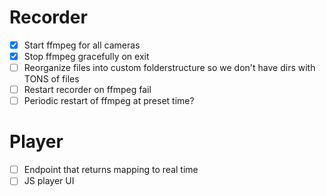 # Recorder
- [X] Start ffmpeg for all cameras
- [X] Stop ffmpeg gracefully on exit
- [ ] Reorganize files into custom folderstructure so we don't have dirs with TONS of files
- [ ] Restart recorder on ffmpeg fail
- [ ] Periodic restart of ffmpeg at preset time?

# Player
- [ ] Endpoint that returns mapping to real time
- [ ] JS player UI

